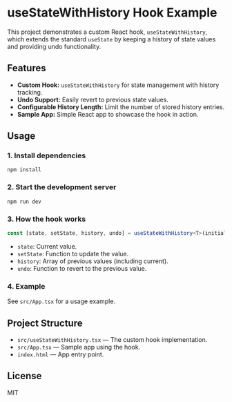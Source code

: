 # useStateWithHistory Hook Example

This project demonstrates a custom React hook, `useStateWithHistory`, which extends the standard `useState` by keeping a history of state values and providing undo functionality.

## Features

- **Custom Hook:** `useStateWithHistory` for state management with history tracking.
- **Undo Support:** Easily revert to previous state values.
- **Configurable History Length:** Limit the number of stored history entries.
- **Sample App:** Simple React app to showcase the hook in action.

## Usage

### 1. Install dependencies

```
npm install
```

### 2. Start the development server

```
npm run dev
```

### 3. How the hook works

```typescript
const [state, setState, history, undo] = useStateWithHistory<T>(initialValue, maxHistoryLength?)
```

- `state`: Current value.
- `setState`: Function to update the value.
- `history`: Array of previous values (including current).
- `undo`: Function to revert to the previous value.

### 4. Example

See `src/App.tsx` for a usage example.

## Project Structure

- `src/useStateWithHistory.tsx` — The custom hook implementation.
- `src/App.tsx` — Sample app using the hook.
- `index.html` — App entry point.

## License

MIT